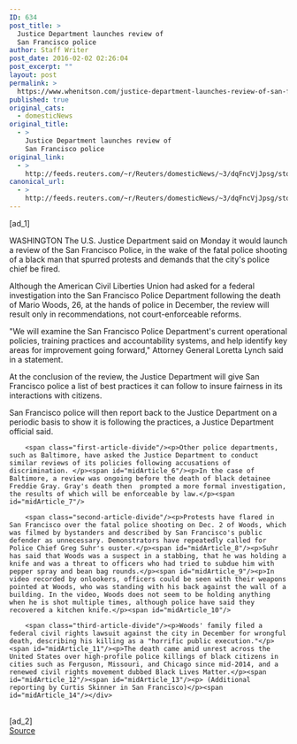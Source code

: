 ```yaml
---
ID: 634
post_title: >
  Justice Department launches review of
  San Francisco police
author: Staff Writer
post_date: 2016-02-02 02:26:04
post_excerpt: ""
layout: post
permalink: >
  https://www.whenitson.com/justice-department-launches-review-of-san-francisco-police/
published: true
original_cats:
  - domesticNews
original_title:
  - >
    Justice Department launches review of
    San Francisco police
original_link:
  - >
    http://feeds.reuters.com/~r/Reuters/domesticNews/~3/dqFncVjJpsg/story01.htm
canonical_url:
  - >
    http://feeds.reuters.com/~r/Reuters/domesticNews/~3/dqFncVjJpsg/story01.htm
---
```

 [ad_1]
<br><div id="articleText">
<span id="midArticle_start"/>

<span id="midArticle_0"/><span class="focusParagraph" readability="5"><p><span class="articleLocation">WASHINGTON</span> The U.S. Justice Department said on Monday it would launch a review of the San Francisco Police, in the wake of the fatal police shooting of a black man that spurred protests and demands that the city's police chief be fired.</p></span><span id="midArticle_1"/><p>Although the American Civil Liberties Union had asked for a federal investigation into the San Francisco Police Department following the death of Mario Woods, 26, at the hands of police in December, the review will result only in recommendations, not court-enforceable reforms. </p><span id="midArticle_2"/><p>"We will examine the San Francisco Police Department's current operational policies, training practices and accountability systems, and help identify key areas for improvement going forward," Attorney General Loretta Lynch said in a statement. </p><span id="midArticle_3"/><p>At the conclusion of the review, the Justice Department will give San Francisco police a list of best practices it can follow to insure fairness in its interactions with citizens. </p><span id="midArticle_4"/><p>San Francisco police will then report back to the Justice Department on a periodic basis to show it is following the practices, a Justice Department official said. </p><span id="midArticle_5"/>
        
        <span class="first-article-divide"/><p>Other police departments, such as Baltimore, have asked the Justice Department to conduct similar reviews of its policies following accusations of discrimination. </p><span id="midArticle_6"/><p>In the case of Baltimore, a review was ongoing before the death of black detainee Freddie Gray. Gray's death then  prompted a more formal investigation, the results of which will be enforceable by law.</p><span id="midArticle_7"/>
        
        <span class="second-article-divide"/><p>Protests have flared in San Francisco over the fatal police shooting on Dec. 2 of Woods, which was filmed by bystanders and described by San Francisco's public defender as unnecessary. Demonstrators have repeatedly called for Police Chief Greg Suhr's ouster.</p><span id="midArticle_8"/><p>Suhr has said that Woods was a suspect in a stabbing, that he was holding a knife and was a threat to officers who had tried to subdue him with pepper spray and bean bag rounds.</p><span id="midArticle_9"/><p>In video recorded by onlookers, officers could be seen with their weapons pointed at Woods, who was standing with his back against the wall of a building. In the video, Woods does not seem to be holding anything when he is shot multiple times, although police have said they recovered a kitchen knife.</p><span id="midArticle_10"/>
        
        <span class="third-article-divide"/><p>Woods' family filed a federal civil rights lawsuit against the city in December for wrongful death, describing his killing as a "horrific public execution."</p><span id="midArticle_11"/><p>The death came amid unrest across the United States over high-profile police killings of black citizens in cities such as Ferguson, Missouri, and Chicago since mid-2014, and a renewed civil rights movement dubbed Black Lives Matter.</p><span id="midArticle_12"/><span id="midArticle_13"/><p> (Additional reporting by Curtis Skinner in San Francisco)</p><span id="midArticle_14"/></div>
<br>[ad_2]
<br><a href="http://feeds.reuters.com/~r/Reuters/domesticNews/~3/dqFncVjJpsg/story01.htm">Source </a>